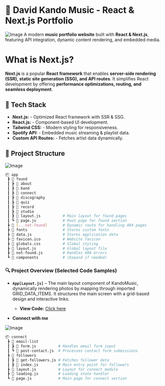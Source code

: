 # 🎵 **David Kando Music - React & Next.js Portfolio**
![Image](https://github.com/user-attachments/assets/eb5a9f3b-4a66-41d4-90f4-dc5ebc17b37d)
A modern **music portfolio website** built with **React & Next.js**, featuring API integration, dynamic content rendering, and embedded media.

# What is Next.js?

**Next.js** is a popular **React framework** that enables **server-side rendering (SSR), static site generation (SSG), and API routes**. It simplifies React development by offering **performance optimizations, routing, and seamless deployment**.

## 🚀 **Tech Stack**

 - **Next.js:** - Optimized React framework with SSR & SSG.
 - **React.js:** - Component-based UI development. 
 - **Tailwind CSS:** - Modern styling for responsiveness. 
 - **Spotify API:** - Embedded music streaming & playlist data.
 - **Custom API Routes:** - Fetches artist data dynamically.


 ## 📁 Project Structure
 ![Image](https://github.com/user-attachments/assets/be13b4e2-99ca-493e-9931-8e8afe4bdd40)
 
```bash
📦 app
 ┣ 📂 found
 ┃ ┣ 📂 about
 ┃ ┣ 📂 band
 ┃ ┣ 📂 connect
 ┃ ┣ 📂 discography
 ┃ ┣ 📂 quiz
 ┃ ┣ 📂 record
 ┃ ┣ 📂 studio
 ┃ ┣ 📜 layout.js          # Main layout for found pages
 ┃ ┗ 📜 page.js            # Root page for found section
 ┣ 📂 [...not-found]       # Dynamic route for handling 404 pages
 ┣ 📂 fonts                # Stores custom fonts
 ┣ 📜 data.js              # Stores application data
 ┣ 📜 favicon.ico          # Website favicon
 ┣ 📜 globals.css          # Global styling
 ┣ 📜 layout.js            # Global layout file
 ┣ 📜 not-found.js         # Handles 404 errors
 ┗ 📂 components           # (Expand if needed)
```
### 🔍 Project Overview (Selected Code Samples)

- **`App[Layout.js]`** – The main layout component of KandoMusic, dynamically rendering photos by mapping through imported GRID_DATA_ITEMS. It structures the main screen with a grid-based design and interactive links.
  - **View Code:** [Click here](https://github.com/ChungmanPARK12/KandoMusic/tree/1312ac308aaef3e11dfcc0c6b26da638e977c211/src/Layout(App))

- **Connect with me** 

![Image](https://github.com/user-attachments/assets/5284fc7b-aa0c-49a2-ad65-9d6b8554535f)

```bash
📦 connect
 ┣ 📂 email-list
 ┃ ┣ 📜 form.js          # Handles email form input
 ┃ ┗ 📜 post-contact.js  # Processes contact form submissions
 ┣ 📂 followers
 ┃ ┣ 📜 get-followers.js # Fetches follower data
 ┃ ┣ 📜 index.js         # Main entry point for followers
 ┣ 📜 layout.js          # Layout for connect module
 ┣ 📜 loading.js         # Loading state handler
 ┗ 📜 page.js            # Main page for connect section
```